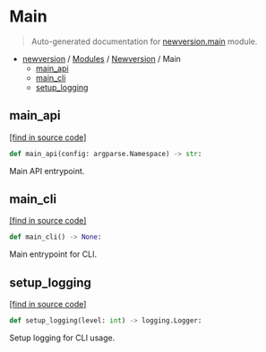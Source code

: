 # Main

> Auto-generated documentation for [newversion.main](https://github.com/vemel/newversion//blob/main/newversion/main.py) module.

- [newversion](../README.md#newversion---your-version-manager) / [Modules](../MODULES.md#newversion-modules) / [Newversion](index.md#newversion) / Main
    - [main_api](#main_api)
    - [main_cli](#main_cli)
    - [setup_logging](#setup_logging)

## main_api

[[find in source code]](https://github.com/vemel/newversion//blob/main/newversion/main.py#L24)

```python
def main_api(config: argparse.Namespace) -> str:
```

Main API entrypoint.

## main_cli

[[find in source code]](https://github.com/vemel/newversion//blob/main/newversion/main.py#L55)

```python
def main_cli() -> None:
```

Main entrypoint for CLI.

## setup_logging

[[find in source code]](https://github.com/vemel/newversion//blob/main/newversion/main.py#L11)

```python
def setup_logging(level: int) -> logging.Logger:
```

Setup logging for CLI usage.
